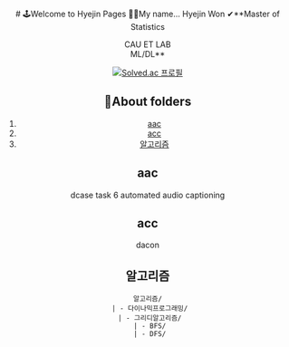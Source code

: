 <div align="center">
# 🕹Welcome to Hyejin Pages  
👏👏My name... Hyejin Won  
✔**Master of Statistics


CAU ET LAB   
ML/DL**   

[![Solved.ac
프로필](http://mazassumnida.wtf/api/generate_badge?boj=whj9492)](https://solved.ac/whj9492)

## 📂About folders
1. [aac](#aac)  
2. [acc](#acc)  
3. [알고리즘](#알고리즘)

## aac
dcase task 6 automated audio captioning

## acc
dacon
 
## 알고리즘
    알고리즘/
     | - 다이나믹프로그래밍/
     | - 그리디알고리즘/
     | - BFS/
     | - DFS/

</div>
